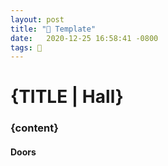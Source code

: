 ```yaml
---
layout: post
title: "🌊 Template"
date:   2020-12-25 16:58:41 -0800
tags: 🌊
---
```


# {TITLE | Hall}

### {content}

#### Doors